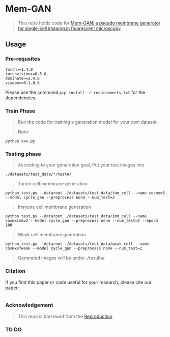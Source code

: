 # Mem-GAN
> This repo holds code for [Mem-GAN: a pseudo membrane generator for single-cell imaging in fluorescent microscopy](https:).

<!--![](https://github.com/dbader/readme-template/raw/master/xxx.png)-->

## Usage

### Pre-requsites
```
torch>=1.4.0
torchvision>=0.5.0
dominate>=2.4.0
visdom>=0.1.8.8
```
Please use the command ```pip install -r requirements.txt``` for the dependencies.

### Train Phase
> Run the code for training a generation model for your own dataset

> Note: 
```
python xxx.py
```

### Testing phase
> According to your generation goal, Put your test images into 
```
./datasets/test_data/*/testA/
```

> Tumor cell membrane generation
```
python test.py --dataroot ./datasets/test_data/tum_cell --name cosmxv6 --model cycle_gan --preprocess none --num_test=2
```
> Immune cell membrane generation
```
python test.py --dataroot ./datasets/test_data/imm_cell --name cosmximmv2 --model cycle_gan --preprocess none --num_test=2 --epoch 100
```
> Weak cell membrane generation
```
python test.py --dataroot ./datasets/test_data/weak_cell --name cosmxv7weak --model cycle_gan --preprocess none --num_test=2
```
> Generated images will be under ./results/

### Citation
If you find this paper or code useful for your research, please cite our paper:
```

```
### Acknowledgement
> This repo is borrowed from the [Reproduction](CycleGAN)

### TO DO
> 
